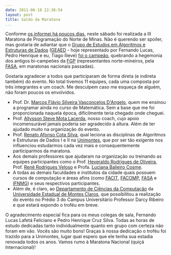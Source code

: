 ```yaml
---
date: 2011-06-18 22:38:54
layout: post
title: Saldo da Maratona
...
```


Conforme [os informei há poucos dias](http://blog.myhro.info/2011/06/iii-maratona-de-programacao/), neste sábado foi realizada a III Maratona de Programação do Norte de Minas. Não é querendo ser spoiler, mas gostaria de adiantar que o [Grupo de Estudos em Algoritmos e Estruturas de Dados](https://github.com/myhro/GEAED) ([GEAED](https://github.com/myhro/GEAED) - hoje representado por Fernando Lucas, Pedro Henrique e eu, Tiago Ilieve) [foi o campeão](http://www.dcc.unimontes.br/maratona/), quebrando a hegemonia dos antigos bi-campeões da [FGP](http://www.fasa.edu.br/novoportal/index.php?option=com_content&task=view&id=479&itemid=122) (representantes norte-mineiros, pela [FASA](http://www.fasa.edu.br/), em maratonas nacionais passadas).

Gostaria agradecer a todos que participaram de forma direta (e indireta também) do evento. No total tivemos 11 equipes, cada uma composta por três integrantes e um coach. Me desculpem caso me esqueça de alguém, não foram poucos os envolvidos.

* Prof. Dr. [Marcos Flávio Silveira Vasconcelos D'Angelo](http://buscatextual.cnpq.br/buscatextual/visualizacv.do?id=K4704720Y6), quem me ensinou a programar ainda no curso de Matemática. Sem a base que me foi proporcionada naquela época, dificilmente teria chegado onde cheguei.  
* Prof. [Allysson Steve Mota Lacerda](http://buscatextual.cnpq.br/buscatextual/visualizacv.do?id=K4718016Z4), nosso coach, cujo apoio incomensurável jamais poderia ser agradecido à altura. Além de ter ajudado muito na organização do evento.  
* Prof. [Renato Afonso Cota Silva](http://buscatextual.cnpq.br/buscatextual/visualizacv.do?id=K4742948Z3), qual leciona as disciplinas de Algoritmos e Estruturas de Dados I e II na [Unimontes](http://www.unimontes.br/), que por ser tão exigente nos influenciou estudarmos cada vez mais e consequentemente participarmos da maratona.  
* Aos demais professores que ajudaram na organização ou treinando as equipes participantes como o Prof. [Heveraldo Rodrigues de Oliveira](http://buscatextual.cnpq.br/buscatextual/visualizacv.do?id=K4758727J6), Prof. [Renê Rodrigues Veloso](http://buscatextual.cnpq.br/buscatextual/visualizacv.do?id=K4759324E8) e Profa. [Luciana Balieiro Cosme](http://buscatextual.cnpq.br/buscatextual/visualizacv.do?id=K4277437U7).  
* A todas as demais faculdades e institutos da cidade quais possuem cursos de computação e áreas afins (como [FACIT](http://www.femc.edu.br/), [FACOMP](http://www.facomp.edu.br/), [FASA](http://www.fasa.edu.br/) e [IFNMG](http://www.ifnmg.edu.br/)) e seus respectivos participantes.  
* Além de, é claro, ao [Departamento de Ciências da Computação](http://www.dcc.unimontes.br/) da [Universidade Estadual de Montes Claros](http://www.unimontes.br/), que possibilitou a realização do evento no Prédio 3 do Campus Universitário Professor Darcy Ribeiro e que estará expondo o troféu em breve.

O agradecimento especial fica para os meus colegas de sala, Fernando Lucas Lafetá Feliciano e Pedro Henrique Cruz Silva. Todas as horas de estudo dedicadas tanto individualmente quanto em grupo com certeza não foram em vão. Vocês são muito bons! Graças à nossa dedicação o troféu foi trazido para a Unimontes, lugar qual espero que ele tenha sua estadia renovada todos os anos. Vamos rumo à Maratona Nacional (quiçá Internacional)!

